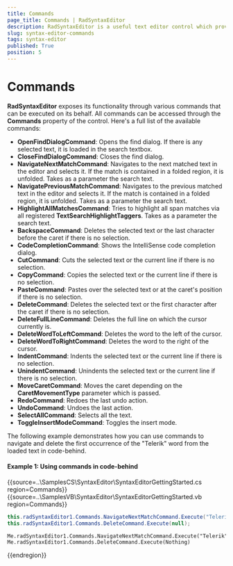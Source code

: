 ```yaml
---
title: Commands
page_title: Commands | RadSyntaxEditor
description: RadSyntaxEditor is a useful text editor control which provides built-in syntax highlighting and code editing experience
slug: syntax-editor-commands
tags: syntax-editor
published: True
position: 5
---
```


# Commands

**RadSyntaxEditor** exposes its functionality through various commands that can be executed on its behalf. All commands can be accessed through the **Commands** property of the control. Here's a full list of the available commands:
  
- **OpenFindDialogCommand**: Opens the find dialog. If there is any selected text, it is loaded in the search textbox.
- **CloseFindDialogCommand**: Closes the find dialog.
- **NavigateNextMatchCommand**: Navigates to the next matched text in the editor and selects it. If the match is contained in a folded region, it is unfolded. Takes as a parameter the search text.
- **NavigatePreviousMatchCommand**: Navigates to the previous matched text in the editor and selects it. If the match is contained in a folded region, it is unfolded. Takes as a parameter the search text.
- **HighlightAllMatchesCommand**: Tries to highlight all span matches via all registered **TextSearchHighlightTaggers**. Takes as a parameter the search text.
- **BackspaceCommand**: Deletes the selected text or the last character before the caret if there is no selection.
- **CodeCompletionCommand**: Shows the IntelliSense code completion dialog.
- **CutCommand**: Cuts the selected text or the current line if there is no selection.
- **CopyCommand**: Copies the selected text or the current line if there is no selection.
- **PasteCommand**: Pastes over the selected text or at the caret's position if there is no selection.
- **DeleteCommand**: Deletes the selected text or the first character after the caret if there is no selection.
- **DeleteFullLineCommand**: Deletes the full line on which the cursor currently is.
- **DeleteWordToLeftCommand**: Deletes the word to the left of the cursor.
- **DeleteWordToRightCommand**: Deletes the word to the right of the cursor.
- **IndentCommand**: Indents the selected text or the current line if there is no selection.
- **UnindentCommand**: Unindents the selected text or the current line if there is no selection.
- **MoveCaretCommand**: Moves the caret depending on the **CaretMovementType** parameter which is passed.
- **RedoCommand**: Redoes the last undo action.
- **UndoCommand**: Undoes the last action.
- **SelectAllCommand**: Selects all the text.
- **ToggleInsertModeCommand**: Toggles the insert mode.

The following example demonstrates how you can use commands to navigate and delete the first occurrence of the "Telerik" word from the loaded text in code-behind.

#### Example 1: Using commands in code-behind

{{source=..\SamplesCS\SyntaxEditor\SyntaxEditorGettingStarted.cs region=Commands}} 
{{source=..\SamplesVB\SyntaxEditor\SyntaxEditorGettingStarted.vb region=Commands}}

````C#
this.radSyntaxEditor1.Commands.NavigateNextMatchCommand.Execute("Telerik");
this.radSyntaxEditor1.Commands.DeleteCommand.Execute(null);

````
````VB.NET
Me.radSyntaxEditor1.Commands.NavigateNextMatchCommand.Execute("Telerik")
Me.radSyntaxEditor1.Commands.DeleteCommand.Execute(Nothing)

````

{{endregion}}
